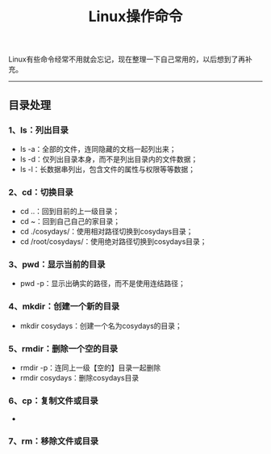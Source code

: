 ﻿---
layout: post
title: Linux操作命令
category: tech
tag: [linux]
---

Linux有些命令经常不用就会忘记，现在整理一下自己常用的，以后想到了再补充。


----------
## 目录处理

### 1、ls：列出目录
 
 - ls -a：全部的文件，连同隐藏的文档一起列出来；
 - ls -d：仅列出目录本身，而不是列出目录内的文件数据；
 - ls -l：长数据串列出，包含文件的属性与权限等等数据；

### 2、cd：切换目录
 
 - cd ..：回到目前的上一级目录；
 - cd ~：回到自己自己的家目录；
 - cd ./cosydays/：使用相对路径切换到cosydays目录；
 - cd /root/cosydays/：使用绝对路径切换到cosydays目录；

### 3、pwd：显示当前的目录

 - pwd -p：显示出确实的路径，而不是使用连结路径；

### 4、mkdir：创建一个新的目录

 - mkdir cosydays：创建一个名为cosydays的目录；

### 5、rmdir：删除一个空的目录

 - rmdir -p：连同上一级【空的】目录一起删除
 - rmdir cosydays：删除cosydays目录

### 6、cp：复制文件或目录

 - 

### 7、rm：移除文件或目录

